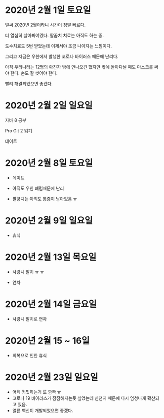 
# 2020년 2월 1일 토요일

벌써 2020년 2월이라니 시간이 정말 빠르다.

더 열심히 살아봐야겠다. 팔꿈치 치료는 아직도 하는 중.

도수치료도 5번 받았는데 이제서야 조금 나아지는 느낌이다.

그리고 지금은 우한에서 발생한 코로나 바이러스 때문에 난리다.

아직 우리나라는 12명의 확진자 밖에 안나오긴 했지만 밖에 돌아다닐 때도 마스크를 써야 한다. 손도 잘 씻어야 한다.

빨리 해결되었으면 좋겠다.

# 2020년 2월 2일 일요일

자바 8 공부

Pro Git 2 읽기

데이트

# 2020년 2월 8일 토요일

- 데이트

- 아직도 우한 폐렴때문에 난리

- 팔꿈치는 아직도 통증이 남아있음 ㅠ

# 2020년 2월 9일 일요일

- 휴식

# 2020년 2월 13일 목요일

- 사랑니 발치 ㅠ ㅠ

- 연차

# 2020년 2월 14일 금요일

- 사랑니 발치로 연차

# 2020년 2월 15 ~ 16일

- 회복으로 인한 휴식 

# 2020년 2월 23일 일요일

- 어제 커밋하는거 또 깜빡 ㅠ 
- 코로나 19 바이러스가 잠잠해지는듯 싶었는데 신천지 때문에 다시 엄청나게 확산되고 있음.
- 얼른 백신이 개발되었으면 좋겠다.
